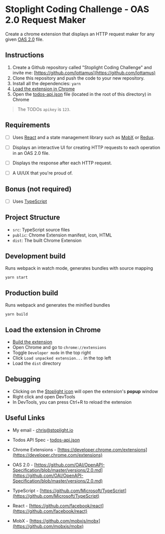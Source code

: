 # Stoplight Coding Challenge - OAS 2.0 Request Maker

Create a chrome extension that displays an HTTP request maker for any given [OAS 2.0](https://github.com/OAI/OpenAPI-Specification/blob/master/versions/2.0.md) file.

## Instructions

1. Create a Github repository called "Stoplight Coding Challenge" and invite me: [https://github.com/lottamus](https://github.com/lottamus)
2. Clone this repository and push the code to your new repository.
3. Install all the dependencies: `yarn`
4. [Load the extension in Chrome](#load-the-extension-in-chrome)
5. Open the [todos-api.json](./todos-api.json) file (located in the root of this directory) in Chrome

> The TODOs `apikey` is `123`.

## Requirements

- [ ] Uses [React](https://github.com/facebook/react) and a state management library such as [MobX](https://github.com/mobxjs/mobx) or [Redux](https://redux.js.org/).

- [ ] Displays an interactive UI for creating HTTP requests to each operation in an OAS 2.0 file.

- [ ] Displays the response after each HTTP request.

- [ ] A UI/UX that you're proud of.

## Bonus (not required)

- [ ] Uses [TypeScript](https://github.com/Microsoft/TypeScript)

## Project Structure
* `src`: TypeScript source files
* `public`: Chrome Extension manifest, icon, HTML
* `dist`: The built Chrome Extension

## Development build
Runs webpack in watch mode, generates bundles with source mapping
```
yarn start
```

## Production build
Runs webpack and generates the minified bundles
```
yarn build
```

## Load the extension in Chrome
* [Build the extension](#development-build)
* Open Chrome and go to `chrome://extensions`
* Toggle `Developer mode` in the top right
* Click `Load unpacked extension...` in the top left
* Load the `dist` directory

## Debugging
* Clicking on the [Stoplight icon](./public/icon.png) will open the extension's **popup** window
* Right click and open DevTools
* In DevTools, you can press Ctrl+R to reload the extension

## Useful Links

* My email - [chris@stoplight.io](mailto:chris@stoplight.io)

* Todos API Spec - [todos-api.json](./todos-api.json)

* Chrome Extensions - [https://developer.chrome.com/extensions](https://developer.chrome.com/extensions)

* OAS 2.0 - [https://github.com/OAI/OpenAPI-Specification/blob/master/versions/2.0.md](https://github.com/OAI/OpenAPI-Specification/blob/master/versions/2.0.md)

* TypeScript - [https://github.com/Microsoft/TypeScript](https://github.com/Microsoft/TypeScript)

* React - [https://github.com/facebook/react](https://github.com/facebook/react)

* MobX - [https://github.com/mobxjs/mobx](https://github.com/mobxjs/mobx)
